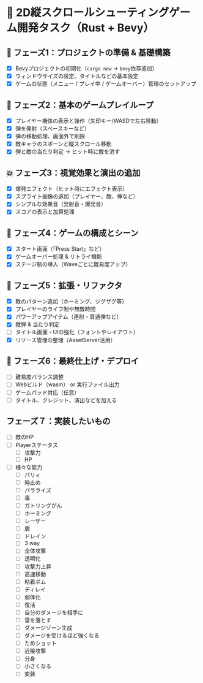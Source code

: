 # 🚀 2D縦スクロールシューティングゲーム開発タスク（Rust + Bevy）

## 🧱 フェーズ1：プロジェクトの準備 & 基礎構築

- [x] Bevyプロジェクトの初期化（`cargo new` → `bevy`依存追加）
- [x] ウィンドウサイズの設定、タイトルなどの基本設定
- [x] ゲームの状態（メニュー / プレイ中 / ゲームオーバー）管理のセットアップ

## 🚀 フェーズ2：基本のゲームプレイループ

- [x] プレイヤー機体の表示と操作（矢印キー/WASDで左右移動）
- [x] 弾を発射（スペースキーなど）
- [x] 弾の移動処理、画面外で削除
- [x] 敵キャラのスポーンと縦スクロール移動
- [x] 弾と敵の当たり判定 → ヒット時に敵を消す

## 💥 フェーズ3：視覚効果と演出の追加

- [x] 爆発エフェクト（ヒット時にエフェクト表示）
- [x] スプライト画像の追加（プレイヤー、敵、弾など）
- [x] シンプルな効果音（発射音・爆発音）
- [x] スコアの表示と加算処理

## 🧩 フェーズ4：ゲームの構成とシーン

- [x] スタート画面（「Press Start」など）
- [x] ゲームオーバー処理 & リトライ機能
- [x] ステージ制の導入（Waveごとに難易度アップ）

## 🌱 フェーズ5：拡張・リファクタ

- [x] 敵のパターン追加（ホーミング、ジグザグ等）
- [x] プレイヤーのライフ制や無敵時間
- [x] パワーアップアイテム（連射・貫通弾など）
- [x] 敵弾 & 当たり判定
- [ ] タイトル画面・UIの強化（フォントやレイアウト）
- [x] リソース管理の整理（AssetServer活用）

## 🌟 フェーズ6：最終仕上げ・デプロイ

- [ ] 難易度バランス調整
- [ ] Webビルド（wasm） or 実行ファイル出力
- [ ] ゲームパッド対応（任意）
- [ ] タイトル、クレジット、演出などを加える

## フェーズ７：実装したいもの

- [ ] 敵のHP
- [ ] Playerステータス
  - [ ] 攻撃力
  - [ ] HP
- [ ] 様々な能力
  - [ ] パリィ
  - [ ] 時止め
  - [ ] パラライズ
  - [ ] 毒
  - [ ] ガトリングがん
  - [ ] ホーミング
  - [ ] レーザー
  - [ ] 盾
  - [ ] ドレイン
  - [ ] 3 way
  - [ ] 全体攻撃
  - [ ] 透明化
  - [ ] 攻撃力上昇
  - [ ] 高速移動
  - [ ] 粘着ボム
  - [ ] ディレイ
  - [ ] 弱体化
  - [ ] 復活
  - [ ] 自分のダメージを相手に
  - [ ] 雷を落とす
  - [ ] ダメージゾーン生成
  - [ ] ダメージを受けるほど強くなる
  - [ ] ためショット
  - [ ] 近接攻撃
  - [ ] 分身
  - [ ] 小さくなる
  - [ ] 変装
